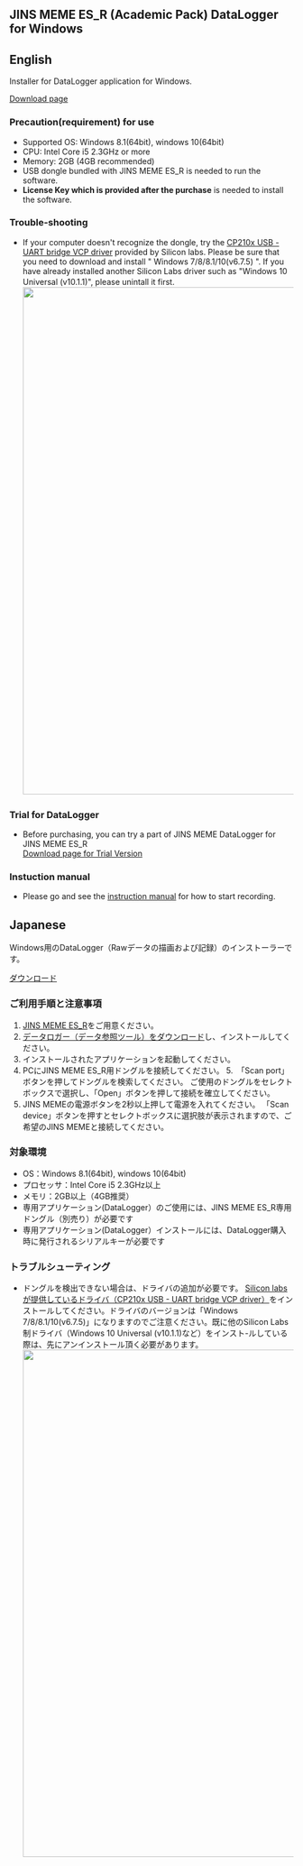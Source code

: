 ## JINS MEME ES_R (Academic Pack) DataLogger for Windows

## English
Installer for DataLogger application for Windows.

[Download page](https://github.com/jins-meme/academic-pack-datalogger-for-windows/releases)

### Precaution(requirement) for use<br>
* Supported OS: Windows 8.1(64bit), windows 10(64bit)<br>
* CPU: Intel Core i5 2.3GHz or more
* Memory: 2GB (4GB recommended)
* USB dongle bundled with JINS MEME ES_R is needed to run the software.<br>
* **License Key which is provided after the purchase** is needed to install the software.<br>

### Trouble-shooting<br>
* If your computer doesn't recognize the dongle, try the [CP210x USB - UART bridge VCP driver]( https://www.silabs.com/products/mcu/Pages/USBtoUARTBridgeVCPDrivers.aspx) provided by Silicon labs. Please be sure that you need to download and install " Windows 7/8/8.1/10(v6.7.5) ". If you have already installed another Silicon Labs driver such as "Windows 10 Universal (v10.1.1)", please unintall it first.
　　　<img src="https://github.com/jins-meme/ES_R-DataLogger-for-Windows/wiki/images/driver.png" width="900">

### Trial for DataLogger  
* Before purchasing, you can try a part of JINS MEME DataLogger for JINS MEME ES_R  
[Download page for Trial Version](https://github.com/jins-meme/ap-Trial-datalogger-for-windows)

### Instuction manual 
* Please go and see the [instruction manual](https://jins-meme.github.io/apdoc/en/) for how to start recording.


## Japanese

Windows用のDataLogger（Rawデータの描画および記録）のインストーラーです。

[ダウンロード](https://github.com/jins-meme/academic-pack-datalogger-for-windows/releases)

### ご利用手順と注意事項
1. [JINS MEME ES_R](https://jins-meme.com/academic)をご用意ください。
2. [データロガー（データ参照ツール）をダウンロード](https://github.com/jins-meme/academic-pack-datalogger-for-windows/releases)し、インストールしてください。
3. インストールされたアプリケーションを起動してください。
4. PCにJINS MEME ES_R用ドングルを接続してください。
5.　「Scan port」ボタンを押してドングルを検索してください。 ご使用のドングルをセレクトボックスで選択し、「Open」ボタンを押して接続を確立してください。
6. JINS MEMEの電源ボタンを2秒以上押して電源を入れてください。 「Scan device」ボタンを押すとセレクトボックスに選択肢が表示されますので、ご希望のJINS MEMEと接続してください。

### 対象環境
* OS：Windows 8.1(64bit), windows 10(64bit)
* プロセッサ：Intel Core i5 2.3GHz以上
* メモリ：2GB以上（4GB推奨）
* 専用アプリケーション(DataLogger）のご使用には、JINS MEME ES_R専用ドングル（別売り）が必要です
* 専用アプリケーション(DataLogger）インストールには、DataLogger購入時に発行されるシリアルキーが必要です

### トラブルシューティング
* ドングルを検出できない場合は、ドライバの追加が必要です。 [Silicon labsが提供しているドライバ（CP210x USB - UART bridge VCP driver）]( https://www.silabs.com/products/mcu/Pages/USBtoUARTBridgeVCPDrivers.aspx)をインストールしてください。ドライバのバージョンは「Windows 7/8/8.1/10(v6.7.5)」になりますのでご注意ください。既に他のSilicon Labs制ドライバ（Windows 10 Universal (v10.1.1)など）をインスト-ルしている際は、先にアンインストール頂く必要があります。
  　　　<img src="https://github.com/jins-meme/ES_R-DataLogger-for-Windows/wiki/images/driver.png" width="900">
